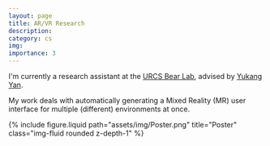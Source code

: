 ```yaml
---
layout: page
title: AR/VR Research
description:
category: cs
img:
importance: 3
---
```


I'm currently a research assistant at the [URCS Bear Lab](https://rochester-bear-lab.github.io/), advised by [Yukang Yan](https://www.cs.rochester.edu/people/faculty/yan_yukang/index.html).

My work deals with automatically generating a Mixed Reality (MR) user interface for multiple (different) environments at once. 

<div class="row justify-content-sm-center">
  <div class="col-sm-8 mt-3 mt-md-0">
    {% include figure.liquid path="assets/img/Poster.png" title="Poster" class="img-fluid rounded z-depth-1" %}
  </div>
</div>
